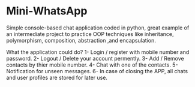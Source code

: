 # Mini-WhatsApp
Simple console-based chat  application coded in python, great example of an intermediate project to practice OOP techniques like inheritance, polymorphism, composition, abstraction ,and encapsulation.

What the application could do?
1- Login / register with mobile number and password.
2- Logout / Delete your account permently.
3- Add / Remove contacts by thier mobile number.
4- Chat with one of the contacts.
5- Notification  for unseen messages.
6- In case of closing the APP, all chats and user profiles are stored for later use.
